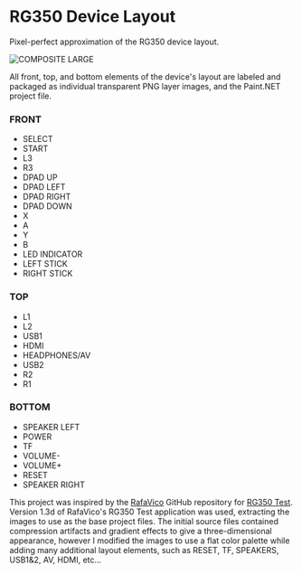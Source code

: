 # RG350 Device Layout

Pixel-perfect approximation of the RG350 device layout.

![COMPOSITE LARGE](https://user-images.githubusercontent.com/14294487/80297957-d2609d00-874d-11ea-9974-ac220c8efc39.png)

All front, top, and bottom elements of the device's layout are labeled and packaged as individual transparent PNG layer images, and the Paint.NET project file.

### FRONT
* SELECT
* START
* L3
* R3
* DPAD UP
* DPAD LEFT
* DPAD RIGHT
* DPAD DOWN
* X
* A
* Y
* B
* LED INDICATOR
* LEFT STICK
* RIGHT STICK

### TOP
* L1
* L2
* USB1
* HDMI
* HEADPHONES/AV
* USB2
* R2
* R1

### BOTTOM
* SPEAKER LEFT
* POWER
* TF
* VOLUME-
* VOLUME+
* RESET
* SPEAKER RIGHT

This project was inspired by the [RafaVico](https://github.com/RafaVico) GitHub repository for [RG350 Test](https://github.com/RafaVico/rg350_test). Version 1.3d of RafaVico's RG350 Test application was used, extracting the images to use as the base project files. The initial source files contained compression artifacts and gradient effects to give a three-dimensional appearance, however I modified the images to use a flat color palette while adding many additional layout elements, such as RESET, TF, SPEAKERS, USB1&2, AV, HDMI, etc...
